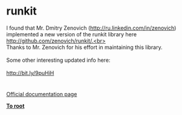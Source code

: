 # runkit



I found that Mr. Dmitry Zenovich (http://ru.linkedin.com/in/zenovich) implemented a new version of the runkit library here http://github.com/zenovich/runkit/.<br><br>Thanks to Mr. Zenovich for his effort in maintaining this library.<br><br>Some other interesting updated info here:<br><br>http://bit.ly/9puHiH  

#

[Official documentation page](https://www.php.net/manual/en/book.runkit.php)

**[To root](/README.md)**